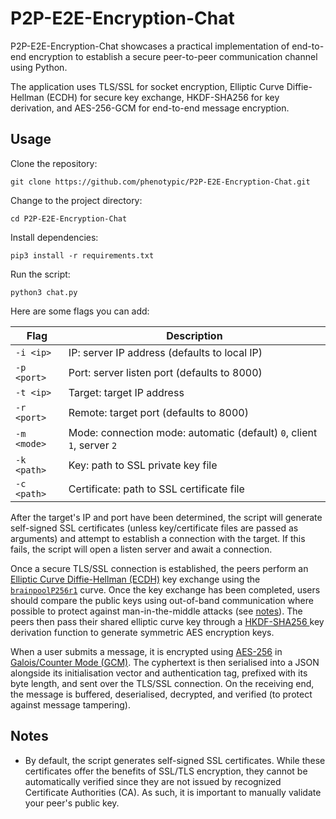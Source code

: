 # P2P-E2E-Encryption-Chat

P2P-E2E-Encryption-Chat showcases a practical implementation of end-to-end encryption to establish a secure peer-to-peer communication channel using Python.

The application uses TLS/SSL for socket encryption, Elliptic Curve Diffie-Hellman (ECDH) for secure key exchange, HKDF-SHA256 for key derivation, and AES-256-GCM for end-to-end message encryption.

## Usage

Clone the repository:
```
git clone https://github.com/phenotypic/P2P-E2E-Encryption-Chat.git
```

Change to the project directory:
```
cd P2P-E2E-Encryption-Chat
```

Install dependencies:
```
pip3 install -r requirements.txt
```

Run the script:
```
python3 chat.py
```

Here are some flags you can add:

| Flag | Description |
| --- | --- |
| `-i <ip>` | IP: server IP address (defaults to local IP) |
| `-p <port>` | Port: server listen port (defaults to 8000) |
| `-t <ip>` | Target: target IP address |
| `-r <port>` | Remote: target port (defaults to 8000) |
| `-m <mode>` | Mode: connection mode: automatic (default) `0`, client `1`, server `2` |
| `-k <path>` | Key: path to SSL private key file |
| `-c <path>` | Certificate: path to SSL certificate file |

After the target's IP and port have been determined, the script will generate self-signed SSL certificates (unless key/certificate files are passed as arguments) and attempt to establish a connection with the target. If this fails, the script will open a listen server and await a connection.

Once a secure TLS/SSL connection is established, the peers perform an [Elliptic Curve Diffie-Hellman (ECDH)](https://cryptobook.nakov.com/asymmetric-key-ciphers/ecc-encryption-decryption) key exchange using the [`brainpoolP256r1`](https://herongyang.com/EC-Cryptography/Curve-brainpoolP256r1-for-256-Bit-ECC-Keys.html) curve. Once the key exchange has been completed, users should compare the public keys using out-of-band communication where possible to protect against man-in-the-middle attacks (see [notes](#notes)). The peers then pass their shared elliptic curve key through a [HKDF-SHA256 ](https://en.wikipedia.org/wiki/HKDF) key derivation function to generate symmetric AES encryption keys.

When a user submits a message, it is encrypted using [AES-256](https://en.wikipedia.org/wiki/Advanced_Encryption_Standard) in [Galois/Counter Mode (GCM)](https://en.wikipedia.org/wiki/Galois/Counter_Mode). The cyphertext is then serialised into a JSON alongside its initialisation vector and authentication tag, prefixed with its byte length, and sent over the TLS/SSL connection. On the receiving end, the message is buffered, deserialised, decrypted, and verified (to protect against message tampering).

## Notes

- By default, the script generates self-signed SSL certificates. While these certificates offer the benefits of SSL/TLS encryption, they cannot be automatically verified since they are not issued by recognized Certificate Authorities (CA). As such, it is important to manually validate your peer's public key.
